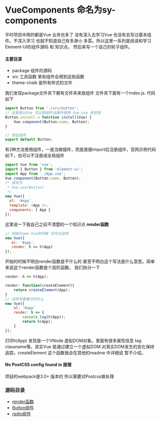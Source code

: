 # VueComponents 命名为sy-components
平时项目中用的都是Vue 业务也多了 没有深入去学习Vue 也没有去写过基本组件。不深入学习 也就不知道自己有多渺小 多菜。所以这里一系列是阅读和学习Element-UI的组件源码 和 知识点。 然后来写一个自己的轮子组件。



####  主要目录 

+ package 组件的源码
+ src 工具函数 某些组件会用到这些函数
+ theme-chalk 是所有样式的文件



我们发现package文件夹下都有文件夹来放组件 文件夹下面有一个index.js. 代码如下

```javascript
import Button from './src/button';
// 这里是让Vue 可以把组件当插件使用 Vue.use 来安装
Button.install = function install(Vue) {
    Vue.component(Button.name, Button);
}

// 导出组件
export default Button;
```

有2种方法使用组件，一是当做插件，而是直接import后注册组件，官网示例代码如下，也可以不注册成全局组件

```javascript
import Vue from 'vue';
import { Button } from 'element-ui';
import App from './App.vue';
Vue.component(Button.name, Button);
/* 或写为
 * Vue.use(Button)
 */
new Vue({
  el: '#app',
  template: <App />,
  components: { App }
});
```

这里说一下我自己之前不清楚的一个知识点 **render函数**

```javascript
// 初始化new Vue的时候 也可以这样
new Vue({
   el: '#app',
   render: h => h(App)
});
```

开始的时候不明白render函数是干什么的 甚至不明白这个写法是什么意思。简单来说这个render函数是个高阶函数。 我们拆分一下

```javascript
render: h => h(App);

render: function(createElement){
    return createElement(App);
}
// 这样写看看打印什么
new Vue({
    el: '#app'
    render: h => {
        console.log(h(App));
        return h(App);
    }
});
```

打印h(App) 发现是一个VNode 虚拟DOM对象。里面有很多属性信息 tag classname等。其实Vue 是通过建立一个虚拟DOM 对真实DOM发生的变化保持追踪。createElement 这个函数我会在其他的readme 中详细说 暂不介绍。



#### No PostCSS config found in 报错

项目的webpack是3.0+ 版本的 所以需要对Postcss做处理

 

### 源码目录

* [render函数](https://github.com/facebook201/VueComponents/blob/master/Element-DOC/render%E5%87%BD%E6%95%B0.md)
* [Button组件](https://github.com/facebook201/VueComponents/tree/master/Element-DOC) 
* [radio组件]()